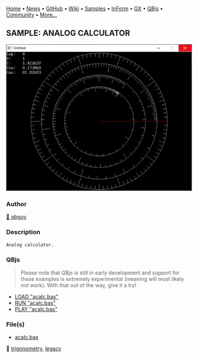 [Home](https://qb64.com) • [News](../../news.md) • [GitHub](https://github.com/QB64Official/qb64) • [Wiki](https://github.com/QB64Official/qb64/wiki) • [Samples](../../samples.md) • [InForm](../../inform.md) • [GX](../../gx.md) • [QBjs](../../qbjs.md) • [Community](../../community.md) • [More...](../../more.md)

## SAMPLE: ANALOG CALCULATOR

![screenshot.png](img/screenshot.png)

### Author

[🐝 qbguy](../qbguy.md) 

### Description

```text
Analog calculator.
```

### QBjs

> Please note that QBjs is still in early development and support for these examples is extremely experimental (meaning will most likely not work). With that out of the way, give it a try!

* [LOAD "acalc.bas"](https://v6p9d9t4.ssl.hwcdn.net/html/6029471/index.html?src=https://qb64.com/samples/analog-calculator/src/acalc.bas)
* [RUN "acalc.bas"](https://v6p9d9t4.ssl.hwcdn.net/html/6029471/index.html?mode=auto&src=https://qb64.com/samples/analog-calculator/src/acalc.bas)
* [PLAY "acalc.bas"](https://v6p9d9t4.ssl.hwcdn.net/html/6029471/index.html?mode=play&src=https://qb64.com/samples/analog-calculator/src/acalc.bas)

### File(s)

* [acalc.bas](src/acalc.bas)

🔗 [trigonometry](../trigonometry.md), [legacy](../legacy.md)
